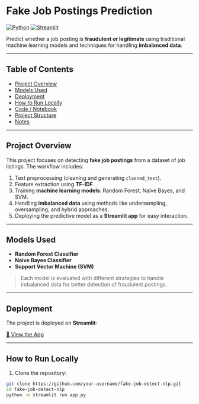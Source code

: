 # Fake Job Postings Prediction

[![Python](https://img.shields.io/badge/Python-3.10-blue.svg)](https://www.python.org/)
[![Streamlit](https://img.shields.io/badge/Streamlit-App-orange.svg)](https://ai-assignment.streamlit.app/)

Predict whether a job posting is **fraudulent or legitimate** using traditional machine learning models and techniques for handling **imbalanced data**.

---

## Table of Contents
- [Project Overview](#project-overview)
- [Models Used](#models-used)
- [Deployment](#deployment)
- [How to Run Locally](#how-to-run-locally)
- [Code / Notebook](#code--notebook)
- [Project Structure](#project-structure)
- [Notes](#notes)

---

## Project Overview
This project focuses on detecting **fake job postings** from a dataset of job listings. The workflow includes:

1. Text preprocessing (cleaning and generating `cleaned_text`).  
2. Feature extraction using **TF-IDF**.  
3. Training **machine learning models**: Random Forest, Naive Bayes, and SVM.  
4. Handling **imbalanced data** using methods like undersampling, oversampling, and hybrid approaches.  
5. Deploying the predictive model as a **Streamlit app** for easy interaction.

---

## Models Used
- **Random Forest Classifier**  
- **Naive Bayes Classifier**  
- **Support Vector Machine (SVM)**  

> Each model is evaluated with different strategies to handle imbalanced data for better detection of fraudulent postings.

---

## Deployment
The project is deployed on **Streamlit**:

[🔗 View the App](https://ai-assignment.streamlit.app/)

---

## How to Run Locally
1. Clone the repository:
```bash
git clone https://github.com/your-username/fake-job-detect-nlp.git
cd fake-job-detect-nlp
python -m streamlit run app.py


